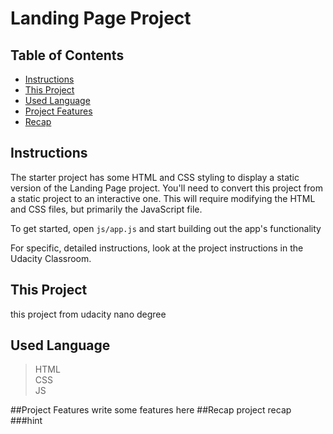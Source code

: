 # Landing Page Project

## Table of Contents

* [Instructions](#instructions)
* [This Project](#This-Project)
* [Used Language](#Used-Language)
* [Project Features](#Project-Features)
* [Recap](#Recap)

## Instructions

The starter project has some HTML and CSS styling to display a static version of the Landing Page project. You'll need to convert this project from a static project to an interactive one. This will require modifying the HTML and CSS files, but primarily the JavaScript file.

To get started, open `js/app.js` and start building out the app's functionality

For specific, detailed instructions, look at the project instructions in the Udacity Classroom.
## This Project
this project from udacity nano degree

## Used Language 
> HTML<br>
> CSS<br>
> JS<br>

##Project Features
write some features here
##Recap
project recap
###hint

<!--[#Recap]: #Recap-->